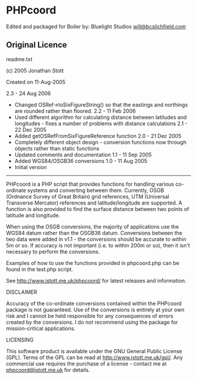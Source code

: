 PHPcoord
========

Edited and packaged for Boiler by:
Bluelight Studios <will@bcslichfield.com>

Original Licence
----------------

 readme.txt
 
 (c) 2005 Jonathan Stott
 
 Created on 11-Aug-2005
 
 2.3 - 24 Aug 2006
  - Changed OSRef->toSixFigureString() so that the eastings and northings
    are rounded rather than floored.
 2.2 - 11 Feb 2006
   - Used different algorithm for calculating distance between latitudes
     and longitudes - fixes a number of problems with distance calculations
 2.1 - 22 Dec 2005
  - Added getOSRefFromSixFigureReference function
 2.0 - 21 Dec 2005
  - Completely different object design - conversion functions now through
    objects rather than static functions
  - Updated comments and documentation
 1.1 - 11 Sep 2005
  - Added WGS84/OSGB36 conversions
 1.0 - 11 Aug 2005
  - Initial version
--------------------------------------------------------------------------

PHPcoord is a PHP script that provides functions for handling various
co-ordinate systems and converting between them. Currently, OSGB (Ordnance
Survey of Great Britain) grid references, UTM (Universal Transverse
Mercator) references and latitude/longitude are supported. A function is 
also provided to find the surface distance between two points of latitude
and longitude.

When using the OSGB conversions, the majority of applications use the
WGS84 datum rather than the OSGB36 datum. Conversions between the two
data were added in v1.1 - the conversions should be accurate to within
5m or so. If accuracy is not important (i.e. to within 200m or so),
then it isn't necessary to perform the conversions.

Examples of how to use the functions provided in phpcoord.php can be
found in the test.php script.

See http://www.jstott.me.uk/phpcoord/ for latest releases and information.


DISCLAIMER

Accuracy of the co-ordinate conversions contained within the PHPcoord
package is not guaranteed. Use of the conversions is entirely at your
own risk and I cannot be held responsible for any consequences of
errors created by the conversions. I do not recommend using the package
for mission-critical applications.


LICENSING

This software product is available under the GNU General Public License
(GPL). Terms of the GPL can be read at http://www.jstott.me.uk/gpl/.
Any commercial use requires the purchase of a license - contact me at
phpcoord@jstott.me.uk for details.

